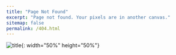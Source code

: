 ```yaml
---
title: "Page Not Found"
excerpt: "Page not found. Your pixels are in another canvas."
sitemap: false
permalink: /404.html
---
```


![title](https://edgio.clien.net/F01/12204564/221a6c7811486c.png?scale=width[780],options[limit]){: width="50%" height="50%"}
